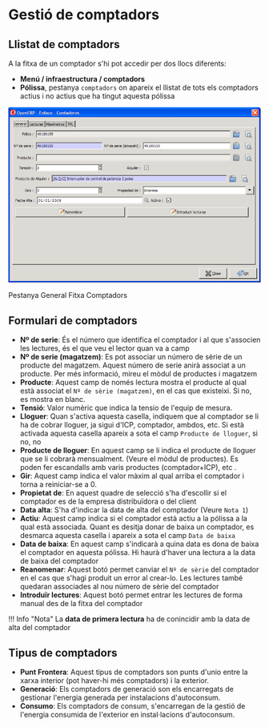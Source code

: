 # Gestió de comptadors

## Llistat de comptadors

A la fitxa de un comptador s'hi pot accedir per dos llocs diferents:

* **Menú / infraestructura / comptadors**
* **Pólissa**, pestanya ``comptadors`` on apareix el llistat de tots els comptadors
  actius i no actius que ha tingut aquesta pólissa

![](_static/contadores/contador_general.png)

   Pestanya General Fitxa Comptadors

## Formulari de comptadors

* **Nº de serie**: És el número que identifica el comptador i al que
  s'associen les lectures, és el que veu el lector quan va a camp
* **Nº de serie (magatzem)**: Es pot associar un número de sèrie de un producte
  del magatzem. Aquest número de serie anirà associat a un producte. Per més
  informació, mireu el mòdul de productes i magatzem
* **Producte**: Aquest camp de només lectura mostra el producte al qual està
  associat el ``Nº de sèrie (magatzem)``, en el cas que existeixi. Si no, es
  mostra en blanc.
* **Tensió**: Valor numèric que indica la tensio de l'equip de mesura.
* **Lloguer**: Quan s'activa aquesta casella, indiquem que al comptador se li
  ha de cobrar lloguer, ja sigui d'ICP, comptador, ambdos, etc. Si està
  activada aquesta casella apareix a sota el camp ``Producte de lloguer``, si
  no, no
* **Producte de lloguer**: En aquest camp se li indica el producte de lloguer
  que se li cobrarà mensualment. (Veure el mòdul de productes). Es poden fer
  escandalls amb varis productes (comptador+ICP), etc .
* **Gir**: Aquest camp indica el valor màxim al qual arriba el comptador i
  torna a reiniciar-se a 0.
* **Propietat de**: En aquest quadre de selecció s'ha d'escollir si el
  comptador es de la empresa distribuïdora o del client
* **Data alta**: S'ha d'indicar la data de alta del comptador (Veure `Nota 1`)
* **Actiu**: Aquest camp indica si el comptador està actiu a la pólissa a la
  qual està associada. Quant es desitja donar de baixa un comptador, es
  desmarca aquesta casella i apareix a sota el camp ``Data de baixa``
* **Data de baixa**: En aquest camp s'indicarà a quina data es dona de baixa el
  comptador en aquesta pólissa. Hi haurà d'haver una lectura a la data de baixa
  del comptador
* **Reanomenar**: Aquest botó permet canviar el ``Nº de sèrie`` del comptador
  en el cas que s'hagi produit un error al crear-lo. Les lectures també
  quedaran associades al nou número de sèrie del comptador
* **Introduïr lectures**: Aquest botó permet entrar les lectures de forma
  manual des de la fitxa del comptador

!!! Info "Nota"
    La **data de primera lectura** ha de conincidir amb la data de alta del
    comptador

## Tipus de comptadors

* **Punt Frontera**: Aquest tipus de comptadors son punts d'unio entre la xarxa interior (pot haver-hi més comptadors) i la exterior.
* **Generació**: Els comptadors de generació son els encarregats de gestionar l'energia generada per instalacions d'autoconsum.
* **Consumo**: Els comptadors de consum, s'encarregan de la gestió de l'energia consumida de l'exterior en instal·lacions d'autoconsum.
